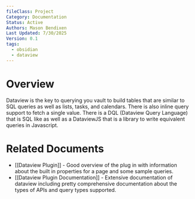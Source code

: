 ```yaml
---
fileClass: Project
Category: Documentation
Status: Active
Authors: Mason Bendixen
Last Updated: 7/30/2025
Version: 0.1
tags:
  - obsidian
  - dataview
---
```

# Overview
Dataview is the key to querying you vault to build tables that are similar to SQL queries as well as lists, tasks, and calendars. There is also inline query support to fetch a single value. There is a DQL (Dataview Query Language) that is SQL like as well as a DataviewJS that is a library to write equivalent queries in Javascript.

# Related Documents
- [[Dataview Plugin]] - Good overview of the plug in with information about the built in properties for a page and some sample queries.
- [[Dataview Plugin Documentation]] - Extensive documentation of dataview including pretty comprehensive documentation about the types of APIs and query types supported.
